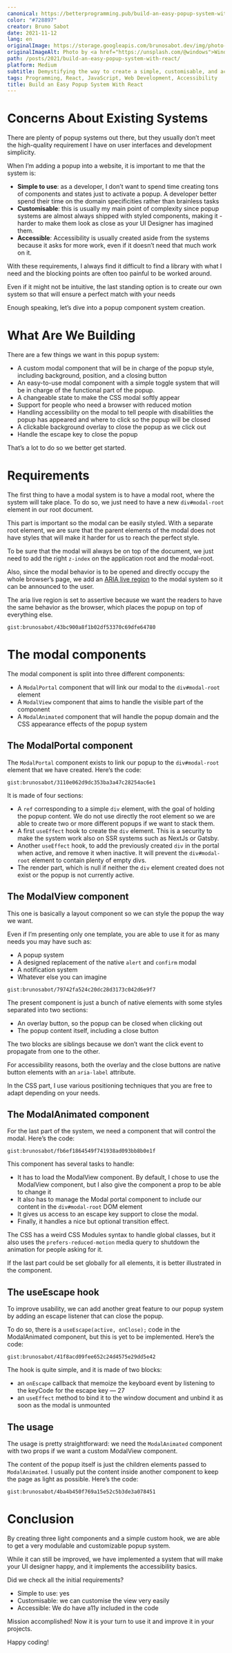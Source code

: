 ```yaml
---
canonical: https://betterprogramming.pub/build-an-easy-popup-system-with-react-8858370cf700
color: "#728897"
creator: Bruno Sabot
date: 2021-11-12
lang: en
originalImage: https://storage.googleapis.com/brunosabot.dev/img/photo-1624571033882-bf93a56b6b2e.jpeg
originalImageAlt: Photo by <a href="https://unsplash.com/@windows">Windows</a> on <a href="https://unsplash.com">Unsplash</a>.
path: /posts/2021/build-an-easy-popup-system-with-react/
platform: Medium
subtitle: Demystifying the way to create a simple, customisable, and accessible popup system with React
tags: Programming, React, JavaScript, Web Development, Accessibility
title: Build an Easy Popup System With React
---
```


# Concerns About Existing Systems

There are plenty of popup systems out there, but they usually don’t meet the high-quality requirement I have on user interfaces and development simplicity.

When I’m adding a popup into a website, it is important to me that the system is:

- **Simple to use**: as a developer, I don’t want to spend time creating tons of components and states just to activate a popup. A developer better spend their time on the domain specificities rather than brainless tasks
- **Customisable**: this is usually my main point of complexity since popup systems are almost always shipped with styled components, making it - harder to make them look as close as your UI Designer has imagined them.
- **Accessible**: Accessibility is usually created aside from the systems because it asks for more work, even if it doesn’t need that much work on it.

With these requirements, I always find it difficult to find a library with what I need and the blocking points are often too painful to be worked around.

Even if it might not be intuitive, the last standing option is to create our own system so that will ensure a perfect match with your needs

Enough speaking, let’s dive into a popup component system creation.

# What Are We Building

There are a few things we want in this popup system:

- A custom modal component that will be in charge of the popup style, including background, position, and a closing button
- An easy-to-use modal component with a simple toggle system that will be in charge of the functional part of the popup.
- A changeable state to make the CSS modal softly appear
- Support for people who need a browser with reduced motion
- Handling accessibility on the modal to tell people with disabilities the popup has appeared and where to click so the popup will be closed
- A clickable background overlay to close the popup as we click out
- Handle the escape key to close the popup

That’s a lot to do so we better get started.

# Requirements

The first thing to have a modal system is to have a modal root, where the system will take place. To do so, we just need to have a new `div#modal-root` element in our root document.

This part is important so the modal can be easily styled. With a separate root element, we are sure that the parent elements of the modal does not have styles that will make it harder for us to reach the perfect style.

To be sure that the modal will always be on top of the document, we just need to add the right `z-index` on the application root and the modal-root.

Also, since the modal behavior is to be opened and directly occupy the whole browser’s page, we add an [ARIA live region](https://developer.mozilla.org/en-US/docs/Web/Accessibility/ARIA/ARIA_Live_Regions) to the modal system so it can be announced to the user.

The aria live region is set to assertive because we want the readers to have the same behavior as the browser, which places the popup on top of everything else.

`gist:brunosabot/43bc900a8f1b02df53370c69dfe64780`

# The modal components

The modal component is split into three different components:

- A `ModalPortal` component that will link our modal to the `div#modal-root` element
- A `ModalView` component that aims to handle the visible part of the component
- A `ModalAnimated` component that will handle the popup domain and the CSS appearance effects of the popup system

## The ModalPortal component

The `ModalPortal` component exists to link our popup to the `div#modal-root` element that we have created. Here’s the code:

`gist:brunosabot/3110e062d9dc353ba3a47c28254ac6e1`

It is made of four sections:

- A `ref` corresponding to a simple `div` element, with the goal of holding the popup content. We do not use directly the root element so we are able to create two or more different popups if we want to stack them.
- A first `useEffect` hook to create the `div` element. This is a security to make the system work also on SSR systems such as NextJs or Gatsby.
- Another `useEffect` hook, to add the previously created `div` in the portal when active, and remove it when inactive. It will prevent the `div#modal-root` element to contain plenty of empty divs.
- The render part, which is null if neither the `div` element created does not exist or the popup is not currently active.

## The ModalView component

This one is basically a layout component so we can style the popup the way we want.

Even if I’m presenting only one template, you are able to use it for as many needs you may have such as:

- A popup system
- A designed replacement of the native `alert` and `confirm` modal
- A notification system
- Whatever else you can imagine

`gist:brunosabot/79742fa524c20dc28d3173c042d6e9f7`

The present component is just a bunch of native elements with some styles separated into two sections:

- An overlay button, so the popup can be closed when clicking out
- The popup content itself, including a close button

The two blocks are siblings because we don’t want the click event to propagate from one to the other.

For accessibility reasons, both the overlay and the close buttons are native button elements with an `aria-label` attribute.

In the CSS part, I use various positioning techniques that you are free to adapt depending on your needs.

## The ModalAnimated component

For the last part of the system, we need a component that will control the modal. Here’s the code:

`gist:brunosabot/fb6ef1864549f741938ad093bb8b0e1f`

This component has several tasks to handle:

- It has to load the ModalView component. By default, I chose to use the ModalView component, but I also give the component a prop to be able to change it
- It also has to manage the Modal portal component to include our content in the `div#modal-root` DOM element
- It gives us access to an escape key support to close the modal.
- Finally, it handles a nice but optional transition effect.

The CSS has a weird CSS Modules syntax to handle global classes, but it also uses the `prefers-reduced-motion` media query to shutdown the animation for people asking for it.

If the last part could be set globally for all elements, it is better illustrated in the component.

## The useEscape hook

To improve usability, we can add another great feature to our popup system by adding an escape listener that can close the popup.

To do so, there is a `useEscape(active, onClose);` code in the ModalAnimated component, but this is yet to be implemented. Here’s the code:

`gist:brunosabot/41f8acd09fee652c24d4575e29dd5e42`

The hook is quite simple, and it is made of two blocks:

- an `onEscape` callback that memoize the keyboard event by listening to the keyCode for the escape key — 27
- an `useEffect` method to bind it to the window document and unbind it as soon as the modal is unmounted

## The usage

The usage is pretty straightforward: we need the `ModalAnimated` component with two props if we want a custom ModalView component.

The content of the popup itself is just the children elements passed to `ModalAnimated`. I usually put the content inside another component to keep the page as light as possible. Here’s the code:

`gist:brunosabot/4ba4b450f769a15e52c5b3de3a078451`

# Conclusion

By creating three light components and a simple custom hook, we are able to get a very modulable and customizable popup system.

While it can still be improved, we have implemented a system that will make your UI designer happy, and it implements the accessibility basics.

Did we check all the initial requirements?

- Simple to use: yes
- Customisable: we can customise the view very easily
- Accessible: We do have a11y included in the code

Mission accomplished! Now it is your turn to use it and improve it in your projects.

Happy coding!
